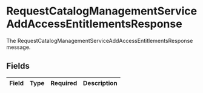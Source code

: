 # RequestCatalogManagementServiceAddAccessEntitlementsResponse

The RequestCatalogManagementServiceAddAccessEntitlementsResponse message.


## Fields

| Field       | Type        | Required    | Description |
| ----------- | ----------- | ----------- | ----------- |